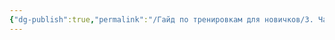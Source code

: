 ```yaml
---
{"dg-publish":true,"permalink":"/Гайд по тренировкам для новичков/3. Частые вопросы/6. Набираю массу, трудно много есть/"}
---
```


